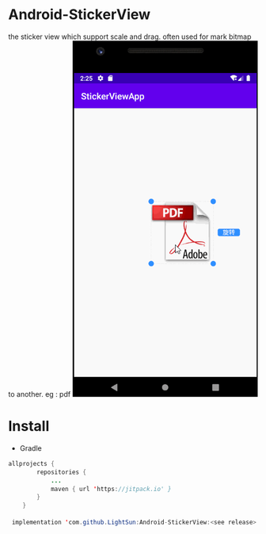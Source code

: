 # Android-StickerView
the sticker view which support scale and drag. often used for mark bitmap to another. eg : pdf
![demo1](https://github.com/LightSun/Android-StickerView/blob/master/imgs/sticker_view.gif)


# Install
- Gradle
```java
allprojects {
		repositories {
			...
			maven { url 'https://jitpack.io' }
		}
	}

 implementation 'com.github.LightSun:Android-StickerView:<see release>'
```
